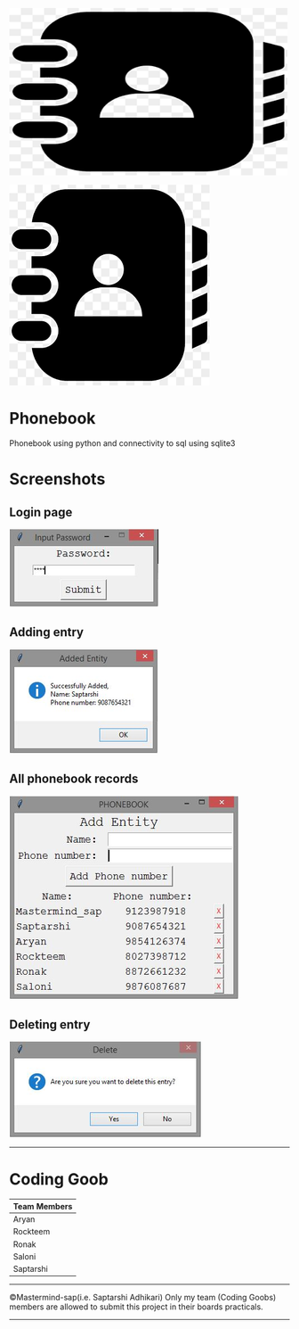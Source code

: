 <img alt="icon" src="https://github.com/Mastermind-sap/Phonebook/blob/main/icon.png" 
            style="height: 300px; width: 500px"/>
            
![icon](https://github.com/Mastermind-sap/Phonebook/blob/main/icon.png)

# Phonebook
Phonebook using python and connectivity to sql using sqlite3

# Screenshots

## Login page
![](https://github.com/Mastermind-sap/Phonebook/blob/main/screenshots/s1.JPG)

## Adding entry
![](https://github.com/Mastermind-sap/Phonebook/blob/main/screenshots/s2.JPG)

## All phonebook records
![](https://github.com/Mastermind-sap/Phonebook/blob/main/screenshots/s3.JPG)

## Deleting entry
![](https://github.com/Mastermind-sap/Phonebook/blob/main/screenshots/s4.JPG)

---

# Coding Goob

|Team Members|
|    ----   |
|Aryan|
|Rockteem|
|Ronak|
|Saloni|
|Saptarshi|

---

©️Mastermind-sap(i.e. Saptarshi Adhikari)
Only my team (Coding Goobs) members are allowed to submit this project in their boards practicals.

---
